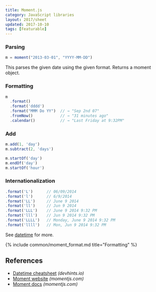 ```yaml
---
title: Moment.js
category: JavaScript libraries
layout: 2017/sheet
updated: 2017-10-10
tags: [Featurable]
---
```


### Parsing

```js
m = moment("2013-03-01", "YYYY-MM-DD")
```

This parses the given date using the given format. Returns a moment object.
### Formatting

```js
m
  .format()
  .format('dddd')
  .format("MMM Do YY")  // → "Sep 2nd 07"
  .fromNow()            // → "31 minutes ago"
  .calendar()           // → "Last Friday at 9:32PM"
```

### Add

```js
m.add(1, 'day')
m.subtract(2, 'days')
```

```js
m.startOf('day')
m.endOf('day')
m.startOf('hour')
```

### Internationalization

```js
.format('L')      // 06/09/2014
.format('l')      // 6/9/2014
.format('LL')     // June 9 2014
.format('ll')     // Jun 9 2014
.format('LLL')    // June 9 2014 9:32 PM
.format('lll')    // Jun 9 2014 9:32 PM
.format('LLLL')   // Monday, June 9 2014 9:32 PM
.format('llll')   // Mon, Jun 9 2014 9:32 PM
```

See [datetime](./datetime) for more.

{% include common/moment_format.md title="Formatting" %}

## References

 * [Datetime cheatsheet](./datetime) _(devhints.io)_
 * [Moment website](http://momentjs.com/) _(momentjs.com)_
 * [Moment docs](http://momentjs.com/docs/) _(momentjs.com)_
